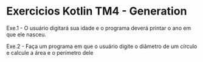 # Exercicios Kotlin TM4 - Generation

Exe.1 - O usuário digitará sua idade e o programa deverá printar o ano em que ele nasceu.

Exe.2 - Faça um programa em que o usuário digite o diâmetro de um círculo e calcule a área e o perímetro dele

